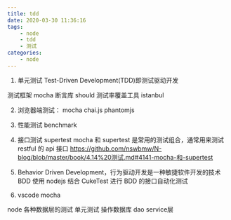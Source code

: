 ```yaml
---
title: tdd
date: 2020-03-30 11:36:16
tags:
    - node
    - tdd
    - 测试
categories:
    - node
---
```

1. 单元测试  Test-Driven Development(TDD)即测试驱动开发

测试框架 mocha
断言库 should
测试率覆盖工具 istanbul

2. 浏览器端测试：
    mocha
    chai.js
    phantomjs

3. 性能测试
benchmark

4. 接口测试
    supertest
    mocha 和 supertest 是常用的测试组合，通常用来测试 restful 的 api 接口
    https://github.com/nswbmw/N-blog/blob/master/book/4.14%20测试.md#4141-mocha-和-supertest
5. Behavior Driven Development，行为驱动开发是一种敏捷软件开发的技术
BDD 使用 nodejs 结合 CukeTest 进行 BDD 的接口自动化测试


6. vscode mocha


node 各种数据层的测试
 单元测试 操作数据库 dao  service层




